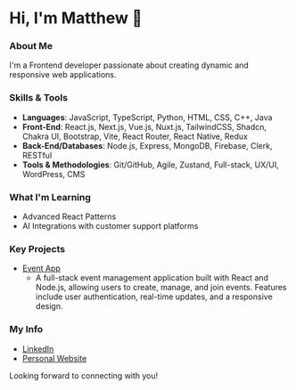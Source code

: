 # Hi, I'm Matthew 👋

### About Me
I'm a Frontend developer passionate about creating dynamic and responsive web applications.

### Skills & Tools
- **Languages**: JavaScript, TypeScript, Python, HTML, CSS, C++, Java
- **Front-End**: React.js, Next.js, Vue.js, Nuxt.js, TailwindCSS, Shadcn, Chakra UI, Bootstrap, Vite, React Router, React Native, Redux
- **Back-End/Databases**: Node.js, Express, MongoDB, Firebase, Clerk, RESTful
- **Tools & Methodologies**: Git/GitHub, Agile, Zustand, Full-stack, UX/UI, WordPress, CMS

### What I'm Learning
- Advanced React Patterns
- AI Integrations with customer support platforms

### Key Projects
- [Event App](https://github.com/mibernard/event-app)
  - A full-stack event management application built with React and Node.js, allowing users to create, manage, and join events. Features include user authentication, real-time updates, and a responsive design.

### My Info
- [LinkedIn](https://www.linkedin.com/in/matthewbernard)
- [Personal Website](https://matthewbernard.dev)

Looking forward to connecting with you!

